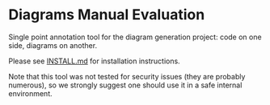 # Diagrams Manual Evaluation

Single point annotation tool for the diagram generation project: 
code on one side, diagrams on another.

Please see [INSTALL.md](\INSTALL.md) for installation instructions.

Note that this tool was not tested for security issues (they are probably numerous),
so we strongly suggest one should use it in a safe internal environment.